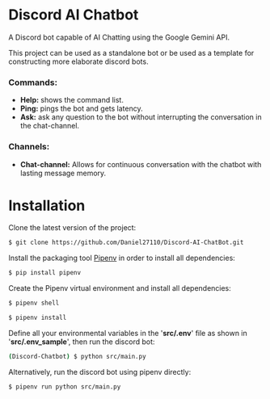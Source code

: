 # Discord AI Chatbot

A Discord bot capable of AI Chatting using the Google Gemini API.

This project can be used as a standalone bot or be used as a template for constructing more elaborate discord bots.


### Commands: 
- **Help:** shows the command list.
- **Ping:** pings the bot and gets latency.
- **Ask:** ask any question to the bot without interrupting the conversation in the chat-channel.


### Channels:
- **Chat-channel:** Allows for continuous conversation with the chatbot with lasting message memory.

  
# Installation

Clone the latest version of the project:

```bash
$ git clone https://github.com/Daniel27110/Discord-AI-ChatBot.git
```

Install the packaging tool [Pipenv](https://pipenv.pypa.io/en/latest/) in order to install all dependencies:

```bash
$ pip install pipenv
```

Create the Pipenv virtual environment and install all dependencies:

```bash
$ pipenv shell

$ pipenv install
```

Define all your environmental variables in the '**src/.env**' file as shown in '**src/.env_sample**', then run the discord bot:

```bash
(Discord-Chatbot) $ python src/main.py
```

Alternatively, run the discord bot using pipenv directly:

```bash
$ pipenv run python src/main.py
```


